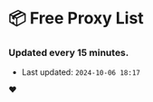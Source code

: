 # :package: Free Proxy List
### Updated every 15 minutes.

- Last updated: `2024-10-06 18:17`

:heart:
